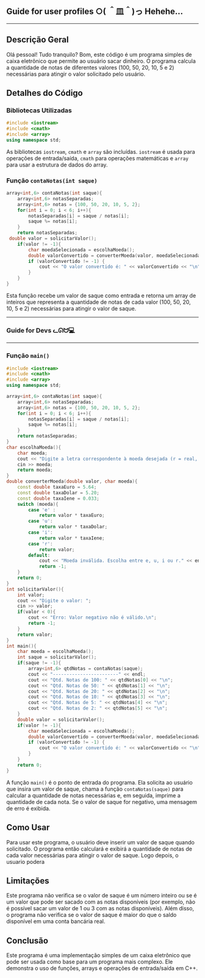 ## Guide for user profiles ○( ＾皿＾)っ Hehehe…
------
## Descrição Geral 
Olá pessoal! Tudo tranquilo? Bom, este código é um programa simples de caixa eletrônico que permite ao usuário sacar dinheiro. O programa calcula a quantidade de notas de diferentes valores (100, 50, 20, 10, 5 e 2) necessárias para atingir o valor solicitado pelo usuário.

## Detalhes do Código

### Bibliotecas Utilizadas
```cpp
#include <iostream>
#include <cmath>
#include <array>
using namespace std;
```
As bibliotecas `iostream`, `cmath` e `array` são incluídas. `iostream` é usada para operações de entrada/saída, `cmath` para operações matemáticas e `array` para usar a estrutura de dados do array.

### Função `contaNotas(int saque)`
```cpp
array<int,6> contaNotas(int saque){
    array<int,6> notasSeparadas;
    array<int,6> notas = {100, 50, 20, 10, 5, 2};
    for(int i = 0; i < 6; i++){
        notasSeparadas[i] = saque / notas[i];
        saque %= notas[i];
    }
    return notasSeparadas;
 double valor = solicitarValor();
    if(valor != -1){
        char moedaSelecionada = escolhaMoeda();
        double valorConvertido = converterMoeda(valor, moedaSelecionada);
        if (valorConvertido != -1) {
            cout << "O valor convertido é: " << valorConvertido << "\n";
        }
    }
}
```
Esta função recebe um valor de saque como entrada e retorna um array de inteiros que representa a quantidade de notas de cada valor (100, 50, 20, 10, 5 e 2) necessárias para atingir o valor de saque. 

---
### Guide for Devs ᓚᘏᗢ💻    
---
### Função `main()`
```cpp
#include <iostream>
#include <cmath>
#include <array>
using namespace std;

array<int,6> contaNotas(int saque){
    array<int,6> notasSeparadas;
    array<int,6> notas = {100, 50, 20, 10, 5, 2};
    for(int i = 0; i < 6; i++){
        notasSeparadas[i] = saque / notas[i];
        saque %= notas[i];
    }
    return notasSeparadas; 
}
char escolhaMoeda(){
    char moeda;
    cout << "Digite a letra correspondente à moeda desejada (r = real, e = Euro, u = Dólar americano, i = Iene japonês): ";
    cin >> moeda; 
    return moeda; 
}
double converterMoeda(double valor, char moeda){
    const double taxaEuro = 5.64;
    const double taxaDolar = 5.20;
    const double taxaIene = 0.033;
    switch (moeda){
        case 'e' : 
            return valor * taxaEuro;
        case 'u':
            return valor * taxaDolar;
        case 'i': 
            return valor * taxaIene; 
        case 'r': 
            return valor;
        default:
            cout << "Moeda inválida. Escolha entre e, u, i ou r." << endl;
            return -1;
    }
    return 0;
}
int solicitarValor(){
    int valor;
    cout << "Digite o valor: ";
    cin >> valor;
    if(valor < 0){
        cout << "Erro: Valor negativo não é válido.\n";
        return -1;
    }
    return valor;
}
int main(){ 
    char moeda = escolhaMoeda();
    int saque = solicitarValor();
    if(saque != -1){
        array<int,6> qtdNotas = contaNotas(saque);
        cout << "------------------------" << endl;
        cout << "Qtd. Notas de 100: " << qtdNotas[0] << "\n";
        cout << "Qtd. Notas de 50: " << qtdNotas[1] << "\n";
        cout << "Qtd. Notas de 20: " << qtdNotas[2] << "\n";
        cout << "Qtd. Notas de 10: " << qtdNotas[3] << "\n";
        cout << "Qtd. Notas de 5: " << qtdNotas[4] << "\n";
        cout << "Qtd. Notas de 2: " << qtdNotas[5] << "\n";
    }
    double valor = solicitarValor();
    if(valor != -1){
        char moedaSelecionada = escolhaMoeda();
        double valorConvertido = converterMoeda(valor, moedaSelecionada);
        if (valorConvertido != -1) {
            cout << "O valor convertido é: " << valorConvertido << "\n";
        }
    }
    return 0;
}
```
A função `main()` é o ponto de entrada do programa. Ela solicita ao usuário que insira um valor de saque, chama a função `contaNotas(saque)` para calcular a quantidade de notas necessárias e, em seguida, imprime a quantidade de cada nota. Se o valor de saque for negativo, uma mensagem de erro é exibida.

## Como Usar
Para usar este programa, o usuário deve inserir um valor de saque quando solicitado. O programa então calculará e exibirá a quantidade de notas de cada valor necessárias para atingir o valor de saque. Logo depois, o usuario podera  

## Limitações
Este programa não verifica se o valor de saque é um número inteiro ou se é um valor que pode ser sacado com as notas disponíveis (por exemplo, não é possível sacar um valor de 1 ou 3 com as notas disponíveis). Além disso, o programa não verifica se o valor de saque é maior do que o saldo disponível em uma conta bancária real. 

## Conclusão
Este programa é uma implementação simples de um caixa eletrônico que pode ser usada como base para um programa mais complexo. Ele demonstra o uso de funções, arrays e operações de entrada/saída em C++.
